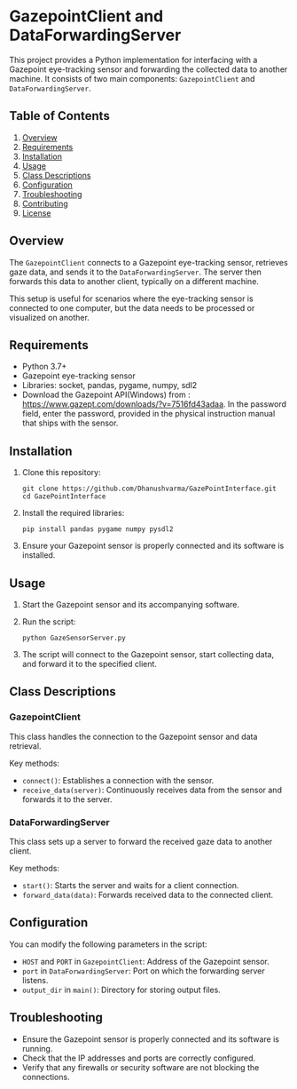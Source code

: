 # GazepointClient and DataForwardingServer

This project provides a Python implementation for interfacing with a Gazepoint eye-tracking sensor and forwarding the collected data to another machine. It consists of two main components: `GazepointClient` and `DataForwardingServer`.

## Table of Contents
1. [Overview](#overview)
2. [Requirements](#requirements)
3. [Installation](#installation)
4. [Usage](#usage)
5. [Class Descriptions](#class-descriptions)
6. [Configuration](#configuration)
7. [Troubleshooting](#troubleshooting)
8. [Contributing](#contributing)
9. [License](#license)

## Overview

The `GazepointClient` connects to a Gazepoint eye-tracking sensor, retrieves gaze data, and sends it to the `DataForwardingServer`. The server then forwards this data to another client, typically on a different machine.

This setup is useful for scenarios where the eye-tracking sensor is connected to one computer, but the data needs to be processed or visualized on another.

## Requirements

- Python 3.7+
- Gazepoint eye-tracking sensor
- Libraries: socket, pandas, pygame, numpy, sdl2
- Download the Gazepoint API(Windows) from : https://www.gazept.com/downloads/?v=7516fd43adaa. In the password field, enter the password, provided in the physical instruction manual that ships with the sensor.

## Installation

1. Clone this repository:
   ```
   git clone https://github.com/Dhanushvarma/GazePointInterface.git
   cd GazePointInterface
   ```

2. Install the required libraries:
   ```
   pip install pandas pygame numpy pysdl2
   ```

3. Ensure your Gazepoint sensor is properly connected and its software is installed.

## Usage

1. Start the Gazepoint sensor and its accompanying software.

2. Run the script:
   ```
   python GazeSensorServer.py
   ```

3. The script will connect to the Gazepoint sensor, start collecting data, and forward it to the specified client.

## Class Descriptions

### GazepointClient

This class handles the connection to the Gazepoint sensor and data retrieval.

Key methods:
- `connect()`: Establishes a connection with the sensor.
- `receive_data(server)`: Continuously receives data from the sensor and forwards it to the server.

### DataForwardingServer

This class sets up a server to forward the received gaze data to another client.

Key methods:
- `start()`: Starts the server and waits for a client connection.
- `forward_data(data)`: Forwards received data to the connected client.

## Configuration

You can modify the following parameters in the script:

- `HOST` and `PORT` in `GazepointClient`: Address of the Gazepoint sensor.
- `port` in `DataForwardingServer`: Port on which the forwarding server listens.
- `output_dir` in `main()`: Directory for storing output files.

## Troubleshooting

- Ensure the Gazepoint sensor is properly connected and its software is running.
- Check that the IP addresses and ports are correctly configured.
- Verify that any firewalls or security software are not blocking the connections.
